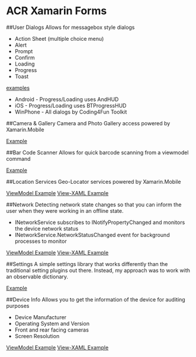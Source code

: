 ACR Xamarin Forms
=================

##User Dialogs
Allows for messagebox style dialogs

* Action Sheet (multiple choice menu)
* Alert
* Prompt
* Confirm
* Loading
* Progress
* Toast

[examples](https://github.com/aritchie/acr-xamarin-forms/blob/master/Samples/Samples/ViewModels/UserDialogViewModel.cs)

* Android - Progress/Loading uses AndHUD
* iOS - Progress/Loading uses BTProgressHUD
* WinPhone - All dialogs by Coding4Fun Toolkit  


##Camera & Gallery
Camera and Photo Gallery access powered by Xamarin.Mobile

[Example](https://github.com/aritchie/acr-xamarin-forms/blob/master/Samples/Samples/ViewModels/PhotoViewModel.cs)


##Bar Code Scanner
Allows for quick barcode scanning from a viewmodel command

[Example](https://github.com/aritchie/acr-xamarin-forms/blob/master/Samples/Samples/ViewModels/BarCodeViewModel.cs)


##Location Services
Geo-Locator services powered by Xamarin.Mobile

[ViewModel Example](https://github.com/aritchie/acr-xamarin-forms/blob/master/Samples/Samples/ViewModels/LocationViewModel.cs)
[View-XAML Example](https://github.com/aritchie/acr-xamarin-forms/blob/master/Samples/Samples/Views/LocationView.xaml)


##Network
Detecting network state changes so that you can inform
the user when they were working in an offline state.

* INetworkService subscribes to INotifyPropertyChanged and monitors the device network status
* INetworkService.NetworkStatusChanged event for background processes to monitor

[ViewModel Example](https://github.com/aritchie/acr-xamarin-forms/blob/master/Samples/Samples/ViewModels/NetworkViewModel.cs)
[View-XAML Example](https://github.com/aritchie/acr-xamarin-forms/blob/master/Samples/Samples/Views/NetworkView.xaml)

##Settings
A simple settings library that works differently than the traditional setting plugins out there.  Instead, my approach was to work
with an observable dictionary.

[Example](https://github.com/aritchie/acr-xamarin-forms/blob/master/Samples/Samples/ViewModels/SettingsViewModel.cs)


##Device Info
Allows you to get the information of the device for auditing purposes

* Device Manufacturer
* Operating System and Version
* Front and rear facing cameras
* Screen Resolution

[ViewModel Example](https://github.com/aritchie/acr-xamarin-forms/blob/master/Samples/Samples/ViewModels/DeviceInfoViewModel.cs)
[View-XAML Example](https://github.com/aritchie/acr-xamarin-forms/blob/master/Samples/Samples/Views/DeviceInfoView.xaml)
